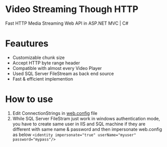# Video Streaming Though HTTP 
Fast HTTP Media Streaming Web API in ASP.NET MVC | C#    

# Feautures
- Customizable chunk size
- Accept HTTP byte range header 
- Compatible with almost every Video Player
- Used SQL Server FileStream as back end source
- Fast & efficient implemention

# How to use
1. Edit ConnectionStrings in [web.config](src/web.config) file
2. While SQL Server FileStram just work in windows authentication mode, you have to create same user in IIS and SQL machine if they are different with same name & password and then impersonate web.config as below
`<identity impersonate="true" userName="myuser" password="mypass"/>`

